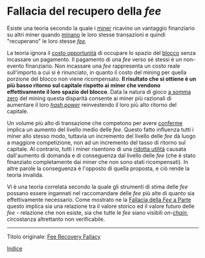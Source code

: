 # Fallacia del recupero della _fee_



Esiste una teoria secondo la quale i [miner](ch101-glossary.md#miner) ricavino un vantaggio finanziario su altri miner quando [minano](ch101-glossary.md#centro-di-mining-mine) le loro stesse transazioni e quindi "recuperano" le loro stesse [_fee_](ch101-glossary.md#commissione-di-transazione-fee).

La teoria ignora il [costo opportunità](https://it.wikipedia.org/wiki/Costo_opportunit%C3%A0) di occupare lo spazio del [blocco](ch101-glossary.md#blocco) senza incassare un pagamento. Il pagamento di una _fee_ verso sé stessi è un non-evento finanziario. Non incassare una _fee_ rappresenta un costo reale sull'importo a cui si è rinunciato, in quanto il costo del mining per quella porzione del blocco non viene ricompensato. **Il risultato che si ottiene è un più basso ritorno sul capitale rispetto ai miner che vendono effettivamente il loro spazio del blocco**. Data la natura di gioco [a somma zero](ch032-zero-sum-property.md) del mining questa disparità consente ai miner più razionali di aumentare il loro [_hash power_](ch101-glossary.md#hash-power) reinvestendo il loro più alto ritorno del capitale.

Un volume più alto di transazione che competono per avere [conferme](ch101-glossary.md#conferma) implica un aumento del livello medio delle _fee_. Questo fatto influenza tutti i miner allo stesso modo, tuttavia un incremento del livello delle _fee_ dà luogo a maggiore competizione, non ad un incremento del tasso di ritorno sul capitale. Al contrario, tutti i miner risentono di una [ridotta utilità](ch030-stability-property.md) causata dall'aumento di domanda e di conseguenza dal livello delle _fee_ (che è stato finanziato completamente dai miner che non sono stati ricompensati). In altre parole la conseguenza è l'opposto di quella proposta, e ciò rende la teoria invalida.

Vi è una teoria correlata secondo la quale gli strumenti di stima delle _fee_ possano essere ingannati nel raccomandare delle _fee_ più alte di quanto sia effettivamente necessario. Come mostrato ne la [Fallacia della _Fee_ a Parte](ch081-side-fee-fallacy.md) questo implica sia una relazione tra il valore storico ed il valore futuro delle _fee_ - relazione che non esiste, sia che tutte le _fee_ siano visibili _on-[chain](ch101-glossary.md#catena)_, circostanza altrettanto non verificabile.  

---------
Titolo originale: [Fee Recovery Fallacy](https://github.com/libbitcoin/libbitcoin-system/wiki/Fee-Recovery-Fallacy)

[Indice](/README.md)


